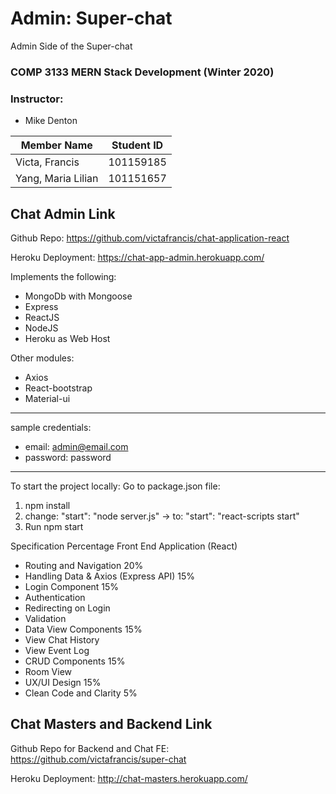 # Admin: Super-chat
Admin Side of the Super-chat

### COMP 3133 MERN Stack Development (Winter 2020)
### Instructor: 
- Mike Denton

| Member Name |Student ID|
|----------|:-------------:|
| Victa, Francis |101159185|
| Yang, Maria Lilian |101151657|

## Chat Admin Link
Github Repo: https://github.com/victafrancis/chat-application-react

Heroku Deployment: https://chat-app-admin.herokuapp.com/

Implements the following:
- MongoDb with Mongoose
- Express
- ReactJS
- NodeJS
- Heroku as Web Host

Other modules:
- Axios
- React-bootstrap
- Material-ui

---
sample credentials:
- email: admin@email.com
- password: password
---

To start the project locally:
Go to package.json file:
1. npm install
2. change: "start": "node server.js" -> to: "start": "react-scripts start"
3. Run npm start

Specification Percentage
Front End Application (React)
- Routing and Navigation 20%
- Handling Data & Axios (Express API) 15%
- Login Component 15%
- Authentication
- Redirecting on Login
- Validation
- Data View Components 15%
- View Chat History
- View Event Log
- CRUD Components 15%
- Room View
- UX/UI Design 15%
- Clean Code and Clarity 5%

## Chat Masters and Backend Link
Github Repo for Backend and Chat FE: https://github.com/victafrancis/super-chat

Heroku Deployment: http://chat-masters.herokuapp.com/

